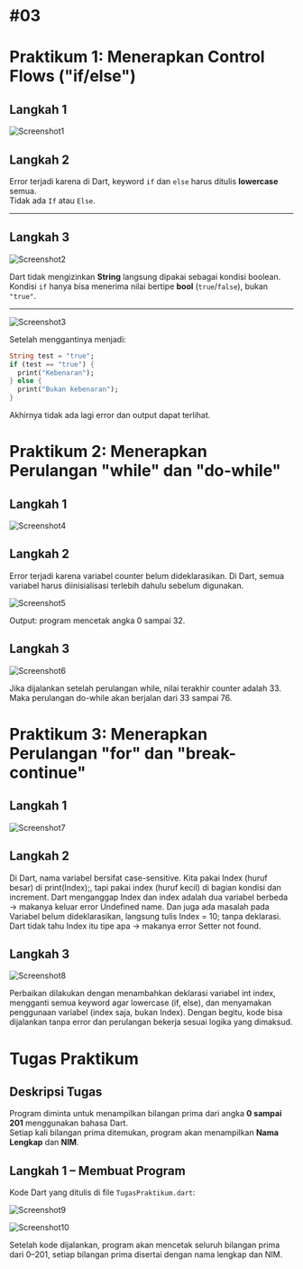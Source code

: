 # #03

# Praktikum 1: Menerapkan Control Flows ("if/else")

## Langkah 1

![Screenshot1](img/Screenshot1.png)


## Langkah 2

Error terjadi karena di Dart, keyword `if` dan `else` harus ditulis **lowercase** semua.  
Tidak ada `If` atau `Else`.

---

## Langkah 3

![Screenshot2](img/Screenshot2.png)

Dart tidak mengizinkan **String** langsung dipakai sebagai kondisi boolean.  
Kondisi `if` hanya bisa menerima nilai bertipe **bool** (`true`/`false`), bukan `"true"`.

---

![Screenshot3](img/Screenshot3.png)

Setelah menggantinya menjadi:

```dart
String test = "true";
if (test == "true") {
  print("Kebenaran");
} else {
  print("Bukan kebenaran");
}
```

Akhirnya tidak ada lagi error dan output dapat terlihat.




# Praktikum 2: Menerapkan Perulangan "while" dan "do-while"

## Langkah 1

![Screenshot4](img/Screenshot4.png)

## Langkah 2

Error terjadi karena variabel counter belum dideklarasikan.
Di Dart, semua variabel harus diinisialisasi terlebih dahulu sebelum digunakan.

![Screenshot5](img/Screenshot5.png)

Output: program mencetak angka 0 sampai 32.

## Langkah 3

![Screenshot6](img/Screenshot6.png)

Jika dijalankan setelah perulangan while, nilai terakhir counter adalah 33.
Maka perulangan do-while akan berjalan dari 33 sampai 76.


# Praktikum 3: Menerapkan Perulangan "for" dan "break-continue"

## Langkah 1


![Screenshot7](img/Screenshot7.png)


## Langkah 2 

Di Dart, nama variabel bersifat case-sensitive.
Kita pakai Index (huruf besar) di print(Index);, tapi pakai index (huruf kecil) di bagian kondisi dan increment.
Dart menganggap Index dan index adalah dua variabel berbeda → makanya keluar error Undefined name.
Dan juga ada masalah pada Variabel belum dideklarasikan, langsung tulis Index = 10; tanpa deklarasi. Dart tidak tahu Index itu tipe apa → makanya error Setter not found.


## Langkah 3


![Screenshot8](img/Screenshot8.png)


Perbaikan dilakukan dengan menambahkan deklarasi variabel int index, mengganti semua keyword agar lowercase (if, else), dan menyamakan penggunaan variabel (index saja, bukan Index). Dengan begitu, kode bisa dijalankan tanpa error dan perulangan bekerja sesuai logika yang dimaksud.


# Tugas Praktikum

## Deskripsi Tugas
Program diminta untuk menampilkan bilangan prima dari angka **0 sampai 201** menggunakan bahasa Dart.  
Setiap kali bilangan prima ditemukan, program akan menampilkan **Nama Lengkap** dan **NIM**.

## Langkah 1 – Membuat Program
Kode Dart yang ditulis di file `TugasPraktikum.dart`:

![Screenshot9](img/Screenshot9.png)


![Screenshot10](img/Screenshot10.png)

Setelah kode dijalankan, program akan mencetak seluruh bilangan prima dari 0–201,
setiap bilangan prima disertai dengan nama lengkap dan NIM.
